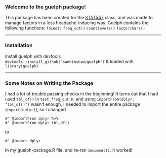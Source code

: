 ### Welcome to the guelph package!

This package has been created for the [STAT547](http://stat545-ubc.github.io/) class, and was made to manage factors in a less headache-inducing way. 
Guelph contains the following functions:
`fbind()`
`freq_out()`
`countlevels()`
`factorchars()`
*****
### Installation
Install guelph with devtools `devtools::install_github("samhinshaw/guelph")` & loaded with `library(guelph)`
*****
### Some Notes on Writing the Package
I had a lot of trouble passing checks in the beginning!  It turns out that I had used `tbl_df()` in `test_freq_out.R`, and using `importFrom(dplyr, "tbl_df()")` wasn't enough, I needed to import the entire package (`import(dplyr)`), so I changed
```
#' @importFrom dplyr %>%
#' @importFrom dplyr tbl_df()
```
to 
```
#' @import dplyr
```

In my guelph-package.R file, and re-ran `document()`.  It worked!
